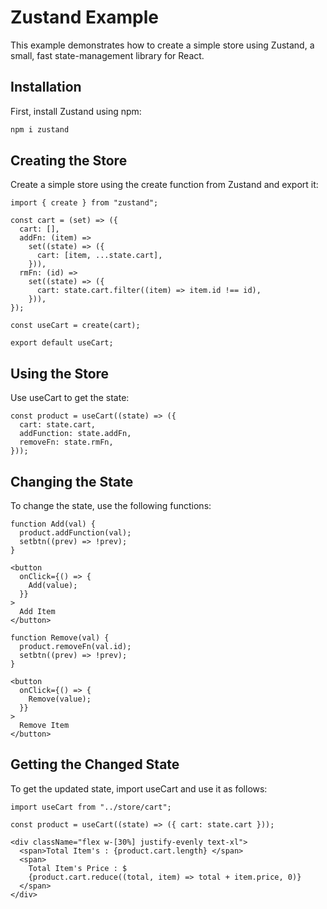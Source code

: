 # Zustand Example

This example demonstrates how to create a simple store using Zustand, a small, fast state-management library for React.

## Installation

First, install Zustand using npm:

```bash
npm i zustand

```

## Creating the Store

Create a simple store using the create function from Zustand and export it:

    import { create } from "zustand";

    const cart = (set) => ({
      cart: [],
      addFn: (item) =>
        set((state) => ({
          cart: [item, ...state.cart],
        })),
      rmFn: (id) =>
        set((state) => ({
          cart: state.cart.filter((item) => item.id !== id),
        })),
    });

    const useCart = create(cart);

    export default useCart;

## Using the Store

Use useCart to get the state:

    const product = useCart((state) => ({
      cart: state.cart,
      addFunction: state.addFn,
      removeFn: state.rmFn,
    }));

## Changing the State

To change the state, use the following functions:

    function Add(val) {
      product.addFunction(val);
      setbtn((prev) => !prev);
    }

    <button
      onClick={() => {
        Add(value);
      }}
    >
      Add Item
    </button>

    function Remove(val) {
      product.removeFn(val.id);
      setbtn((prev) => !prev);
    }

    <button
      onClick={() => {
        Remove(value);
      }}
    >
      Remove Item
    </button>

## Getting the Changed State

To get the updated state, import useCart and use it as follows:

    import useCart from "../store/cart";

    const product = useCart((state) => ({ cart: state.cart }));

    <div className="flex w-[30%] justify-evenly text-xl">
      <span>Total Item's : {product.cart.length} </span>
      <span>
        Total Item's Price : $
        {product.cart.reduce((total, item) => total + item.price, 0)}
      </span>
    </div>
